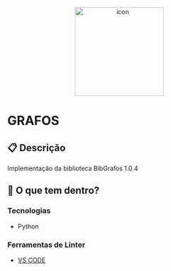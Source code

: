 <p align="center">
  <img alt= "icon" src="[https://upload.wikimedia.org/wikipedia/commons/3/31/Ciclo_em_um_grafo.png](https://w1.pngwing.com/pngs/22/231/png-transparent-blossom-clawfree-graph-matching-graph-theory-independent-set-induced-subgraph-maximal-independent-set-path.png)" width ="200"/>
</p>

<h1>
  GRAFOS
</h1>


## :clipboard: Descrição
Implementação da biblioteca BibGrafos 1.0.4

## 🧐 O que tem dentro?

### Tecnologias
- Python

### Ferramentas de Linter
- [VS CODE](https://code.visualstudio.com)
